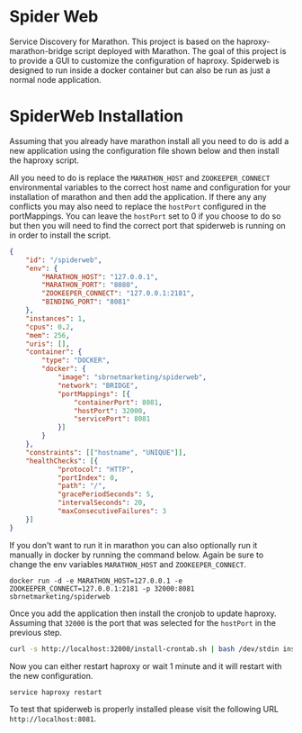 # Spider Web
Service Discovery for Marathon. This project is based on the haproxy-marathon-bridge script deployed with Marathon. The goal of this project is to provide a GUI to customize the configuration of haproxy. Spiderweb is designed to run inside a docker container but can also be run as just a normal node application.

# SpiderWeb Installation
Assuming that you already have marathon install all you need to do is add a new application using the configuration file shown below and then install the haproxy script.

All you need to do is replace the `MARATHON_HOST` and `ZOOKEEPER_CONNECT` environmental variables to the correct host name and configuration for your installation of marathon and then add the application. If there any any conflicts you may also need to replace the `hostPort` configured in the portMappings. You can leave the `hostPort` set to 0 if you choose to do so but then you will need to find the correct port that spiderweb is running on in order to install the script.

```json
{
	"id": "/spiderweb",
	"env": {
		"MARATHON_HOST": "127.0.0.1",
		"MARATHON_PORT": "8080",
		"ZOOKEEPER_CONNECT": "127.0.0.1:2181",
		"BINDING_PORT": "8081"
	},
	"instances": 1,
	"cpus": 0.2,
	"mem": 256,
	"uris": [],
	"container": {
		"type": "DOCKER",
		"docker": {
			"image": "sbrnetmarketing/spiderweb",
			"network": "BRIDGE",
			"portMappings": [{
				"containerPort": 8081,
				"hostPort": 32000,
				"servicePort": 8081
			}]
		}
	},
	"constraints": [["hostname", "UNIQUE"]],
	"healthChecks": [{
      		"protocol": "HTTP",
      		"portIndex": 0,
      		"path": "/",
      		"gracePeriodSeconds": 5,
      		"intervalSeconds": 20,
      		"maxConsecutiveFailures": 3
	}]
}
```

If you don't want to run it in marathon you can also optionally run it manually in docker by running the command below. Again be sure to change the env variables `MARATHON_HOST` and `ZOOKEEPER_CONNECT`.

```
docker run -d -e MARATHON_HOST=127.0.0.1 -e ZOOKEEPER_CONNECT=127.0.0.1:2181 -p 32000:8081 sbrnetmarketing/spiderweb
```

Once you add the application then install the cronjob to update haproxy. Assuming that `32000` is the port that was selected for the `hostPort` in the previous step.

```bash
curl -s http://localhost:32000/install-crontab.sh | bash /dev/stdin install_cronjob http://localhost:32000
```

Now you can either restart haproxy or wait 1 minute and it will restart with the new configuration.

```bash
service haproxy restart
```

To test that spiderweb is properly installed please visit the following URL `http://localhost:8081`.
